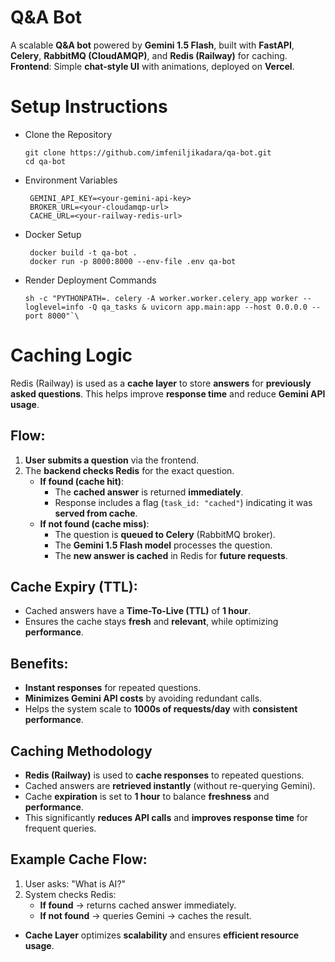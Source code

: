 # Q&A Bot

A scalable **Q&A bot** powered by **Gemini 1.5 Flash**, built with
**FastAPI**, **Celery**, **RabbitMQ (CloudAMQP)**, and **Redis
(Railway)** for caching.\
**Frontend**: Simple **chat-style UI** with animations, deployed on
**Vercel**.

# Setup Instructions
- Clone the Repository
    ```
   git clone https://github.com/imfeniljikadara/qa-bot.git
    cd qa-bot
    ```
- Environment Variables
   ```
    GEMINI_API_KEY=<your-gemini-api-key>
    BROKER_URL=<your-cloudamqp-url>    
    CACHE_URL=<your-railway-redis-url>   
   ```
- Docker Setup
   ```
    docker build -t qa-bot .
    docker run -p 8000:8000 --env-file .env qa-bot
   ```
- Render Deployment Commands
    ```
    sh -c "PYTHONPATH=. celery -A worker.worker.celery_app worker --loglevel=info -Q qa_tasks & uvicorn app.main:app --host 0.0.0.0 --port 8000"`\
    ```

# Caching Logic

Redis (Railway) is used as a **cache layer** to store **answers** for **previously asked questions**. This helps improve **response time** and reduce **Gemini API usage**.

## Flow:

1. **User submits a question** via the frontend.
2. The **backend checks Redis** for the exact question.
   - **If found (cache hit)**:
     - The **cached answer** is returned **immediately**.
     - Response includes a flag (`task_id: "cached"`) indicating it was **served from cache**.
   - **If not found (cache miss)**:
     - The question is **queued to Celery** (RabbitMQ broker).
     - The **Gemini 1.5 Flash model** processes the question.
     - The **new answer is cached** in Redis for **future requests**.

## Cache Expiry (TTL):

- Cached answers have a **Time-To-Live (TTL)** of **1 hour**.
- Ensures the cache stays **fresh** and **relevant**, while optimizing **performance**.

## Benefits:

- **Instant responses** for repeated questions.
- **Minimizes Gemini API costs** by avoiding redundant calls.
- Helps the system scale to **1000s of requests/day** with **consistent performance**.


## Caching Methodology

- **Redis (Railway)** is used to **cache responses** to repeated questions.
- Cached answers are **retrieved instantly** (without re-querying Gemini).
- Cache **expiration** is set to **1 hour** to balance **freshness** and **performance**.
- This significantly **reduces API calls** and **improves response time** for frequent queries.

## Example Cache Flow:

1. User asks: "What is AI?"
2. System checks Redis:
   - **If found** → returns cached answer immediately.
   - **If not found** → queries Gemini → caches the result.

- **Cache Layer** optimizes **scalability** and ensures **efficient resource usage**.